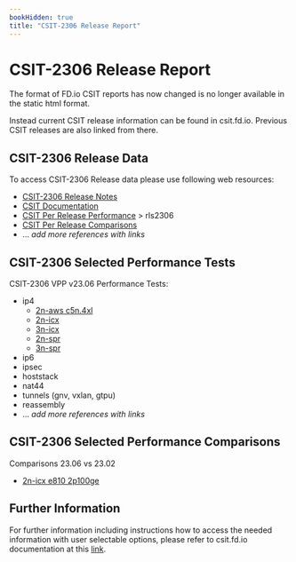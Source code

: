 ```yaml
---
bookHidden: true
title: "CSIT-2306 Release Report"
---
```


# CSIT-2306 Release Report

The format of FD.io CSIT reports has now changed is no longer available
in the static html format.

Instead current CSIT release information can be found in csit.fd.io.
Previous CSIT releases are also linked from there.

## CSIT-2306 Release Data

To access CSIT-2306 Release data please use following web resources:

- [CSIT-2306 Release Notes](https://csit.fd.io/cdocs/release_notes/csit_rls2306/)
- [CSIT Documentation](https://csit.fd.io/cdocs/)
- [CSIT Per Release Performance](https://csit.fd.io/report/) > rls2306
- [CSIT Per Release Comparisons](https://csit.fd.io/comparisons/)
- ... _add more references with links_

## CSIT-2306 Selected Performance Tests

CSIT-2306 VPP v23.06 Performance Tests:

- ip4
  - [2n-aws c5n.4xl](http://cuts2.com/gFObL)
  - [2n-icx](http://cuts2.com/CJmlu)
  - [3n-icx](...)
  - [2n-spr](http://cuts2.com/kGVeC)
  - [3n-spr](http://cuts2.com/PxQLl)
- ip6
- ipsec
- hoststack
- nat44
- tunnels (gnv, vxlan, gtpu)
- reassembly
- ... _add more references with links_

## CSIT-2306 Selected Performance Comparisons

Comparisons 23.06 vs 23.02
- [2n-icx e810 2p100ge](http://cuts2.com/UBwMY)

## Further Information

For further information including instructions how to access the needed
information with user selectable options, please refer to csit.fd.io
documentation at this [link](https://csit.fd.io/cdocs/overview/c_dash/).
